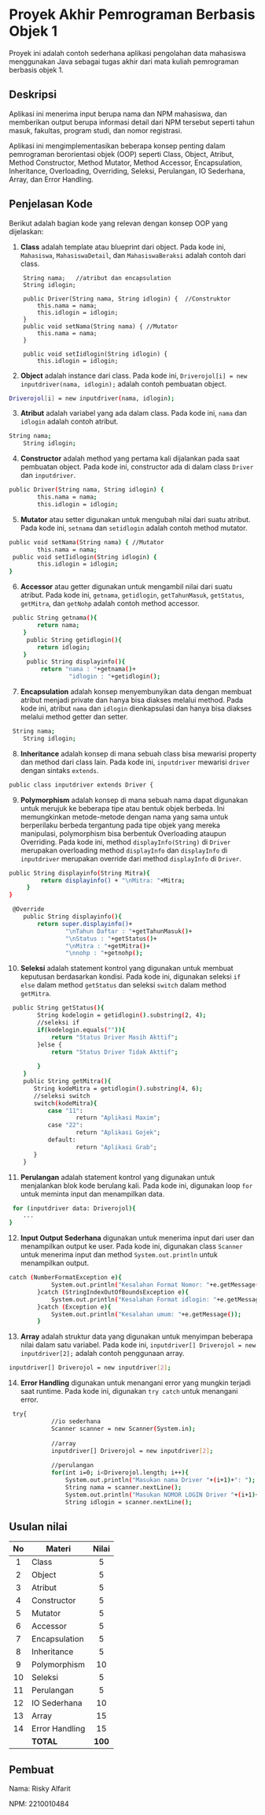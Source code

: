 # Proyek Akhir Pemrograman Berbasis Objek 1

Proyek ini adalah contoh sederhana aplikasi pengolahan data mahasiswa menggunakan Java sebagai tugas akhir dari mata kuliah pemrograman berbasis objek 1.

## Deskripsi

Aplikasi ini menerima input berupa nama dan NPM mahasiswa, dan memberikan output berupa informasi detail dari NPM tersebut seperti tahun masuk, fakultas, program studi, dan nomor registrasi.

Aplikasi ini mengimplementasikan beberapa konsep penting dalam pemrograman berorientasi objek (OOP) seperti Class, Object, Atribut, Method Constructor, Method Mutator, Method Accessor, Encapsulation, Inheritance, Overloading, Overriding, Seleksi, Perulangan, IO Sederhana, Array, dan Error Handling.

## Penjelasan Kode

Berikut adalah bagian kode yang relevan dengan konsep OOP yang dijelaskan:

1. **Class** adalah template atau blueprint dari object. Pada kode ini, `Mahasiswa`, `MahasiswaDetail`, dan `MahasiswaBeraksi` adalah contoh dari class.

```public class Driver {
    String nama;   //atribut dan encapsulation
    String idlogin;

    public Driver(String nama, String idlogin) {  //Construktor
        this.nama = nama;
        this.idlogin = idlogin; 
    }
    public void setNama(String nama) { //Mutator
        this.nama = nama;
    }
    
    public void setIidlogin(String idlogin) {
        this.idlogin = idlogin;
```

2. **Object** adalah instance dari class. Pada kode ini, `Driverojol[i] = new inputdriver(nama, idlogin);` adalah contoh pembuatan object.

```bash
Driverojol[i] = new inputdriver(nama, idlogin);
```

3. **Atribut** adalah variabel yang ada dalam class. Pada kode ini, `nama` dan `idlogin` adalah contoh atribut.

```bash
String nama;   
    String idlogin;
```

4. **Constructor** adalah method yang pertama kali dijalankan pada saat pembuatan object. Pada kode ini, constructor ada di dalam class `Driver` dan `inputdriver`.

```bash
public Driver(String nama, String idlogin) {  
        this.nama = nama;
        this.idlogin = idlogin;

```

5. **Mutator** atau setter digunakan untuk mengubah nilai dari suatu atribut. Pada kode ini, `setnama` dan `setidlogin` adalah contoh method mutator.

```bash
public void setNama(String nama) { //Mutator
        this.nama = nama;
 public void setIidlogin(String idlogin) {
        this.idlogin = idlogin;
}
```

6. **Accessor** atau getter digunakan untuk mengambil nilai dari suatu atribut. Pada kode ini, `getnama`, `getidlogin`, `getTahunMasuk`, `getStatus`, `getMitra`, dan `getNohp` adalah contoh method accessor.

```bash
 public String getnama(){ 
        return nama;
    }
     public String getidlogin(){
        return idlogin;
    }
     public String displayinfo(){
         return "nama : "+getnama()+
                 "idlogin : "+getidlogin();
```

7. **Encapsulation** adalah konsep menyembunyikan data dengan membuat atribut menjadi private dan hanya bisa diakses melalui method. Pada kode ini, atribut `nama` dan `idlogin` dienkapsulasi dan hanya bisa diakses melalui method getter dan setter.

```bash
 String nama;   
    String idlogin;
```

8. **Inheritance** adalah konsep di mana sebuah class bisa mewarisi property dan method dari class lain. Pada kode ini, `inputdriver` mewarisi `driver` dengan sintaks `extends`.

```bash
public class inputdriver extends Driver {
```

9. **Polymorphism** adalah konsep di mana sebuah nama dapat digunakan untuk merujuk ke beberapa tipe atau bentuk objek berbeda. Ini memungkinkan metode-metode dengan nama yang sama untuk berperilaku berbeda tergantung pada tipe objek yang mereka manipulasi, polymorphism bisa berbentuk Overloading ataupun Overriding. Pada kode ini, method `displayInfo(String)` di `Driver` merupakan overloading method `displayInfo` dan `displayInfo` di `inputdriver` merupakan override dari method `displayInfo` di `Driver`.

```bash
public String displayinfo(String Mitra){
         return displayinfo() + "\nMitra: "+Mitra;
     }
}

 @Override
    public String displayinfo(){
        return super.displayinfo()+
                "\nTahun Daftar : "+getTahunMasuk()+
                "\nStatus : "+getStatus()+
                "\nMitra : "+getMitra()+
                "\nnohp : "+getnohp();
```

10. **Seleksi** adalah statement kontrol yang digunakan untuk membuat keputusan berdasarkan kondisi. Pada kode ini, digunakan seleksi `if else` dalam method `getStatus` dan seleksi `switch` dalam method `getMitra`.

```bash
 public String getStatus(){
        String kodelogin = getidlogin().substring(2, 4);
        //seleksi if
        if(kodelogin.equals("")){
            return "Status Driver Masih Akttif";
        }else {
            return "Status Driver Tidak Akttif";
            
        }
    }
    public String getMitra(){
       String kodeMitra = getidlogin().substring(4, 6);
       //seleksi switch
       switch(kodeMitra){
           case "11":
                   return "Aplikasi Maxim";
           case "22":
                   return "Aplikasi Gojek";
           default:
                   return "Aplikasi Grab";          
       }
    }
```

11. **Perulangan** adalah statement kontrol yang digunakan untuk menjalankan blok kode berulang kali. Pada kode ini, digunakan loop `for` untuk meminta input dan menampilkan data.

```bash
 for (inputdriver data: Driverojol){
    ...
}
```

12. **Input Output Sederhana** digunakan untuk menerima input dari user dan menampilkan output ke user. Pada kode ini, digunakan class `Scanner` untuk menerima input dan method `System.out.println` untuk menampilkan output.

```bash
catch (NumberFormatException e){
            System.out.println("Kesalahan Format Nomor: "+e.getMessage());
        }catch (StringIndexOutOfBoundsException e){
            System.out.println("Kesalahan Format idlogin: "+e.getMessage());
        }catch (Exception e){
            System.out.println("Kesalahan umum: "+e.getMessage());
        }
```

13. **Array** adalah struktur data yang digunakan untuk menyimpan beberapa nilai dalam satu variabel. Pada kode ini, `inputdriver[] Driverojol = new inputdriver[2];` adalah contoh penggunaan array.

```bash
inputdriver[] Driverojol = new inputdriver[2];
```

14. **Error Handling** digunakan untuk menangani error yang mungkin terjadi saat runtime. Pada kode ini, digunakan `try catch` untuk menangani error.

```bash
 try{
            //io sederhana
            Scanner scanner = new Scanner(System.in);
            
            //array
            inputdriver[] Driverojol = new inputdriver[2];
            
            //perulangan 
            for(int i=0; i<Driverojol.length; i++){
                System.out.println("Masukan nama Driver "+(i+1)+": ");
                String nama = scanner.nextLine();
                System.out.println("Masukan NOMOR LOGIN Driver "+(i+1)+": ");
                String idlogin = scanner.nextLine();
```

## Usulan nilai

| No  | Materi         |  Nilai  |
| :-: | -------------- | :-----: |
|  1  | Class          |    5    |
|  2  | Object         |    5    |
|  3  | Atribut        |    5    |
|  4  | Constructor    |    5    |
|  5  | Mutator        |    5    |
|  6  | Accessor       |    5    |
|  7  | Encapsulation  |    5    |
|  8  | Inheritance    |    5    |
|  9  | Polymorphism   |   10    |
| 10  | Seleksi        |    5    |
| 11  | Perulangan     |    5    |
| 12  | IO Sederhana   |   10    |
| 13  | Array          |   15    |
| 14  | Error Handling |   15    |
|     | **TOTAL**      | **100** |

## Pembuat

Nama: Risky Alfarit

NPM: 2210010484
